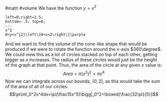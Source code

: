 #math #volume
We have the function $y=x^2$
```desmos-graph
left=0;right=2.5;
bottom=-.5; top=6;
---
x^2
0<y<x^{2}\left\{0<x<2\right\}|purple
```
And we want to find the volume of the cone-like shape that would be produced if we were to rotate the function around the $x$-axis $360\degree$. We could view this as a lot of circles stacked on top of each other, getting bigger as $x$ increases. The radius of these circles would just be the height of the graph at that point. Thus, the area of the circle at any given $x$ value is: $$Area=\pi(x^2)^2=\pi x^4$$
Now we can integrate across our bounds, $[0,2]$, as this would take the sum of the area of all of our circles: $$\pi\int_0^2x^4dx=\pi(\frac15x^5)\bigg|_0^2=\boxed{\frac{32\pi}{5}}$$